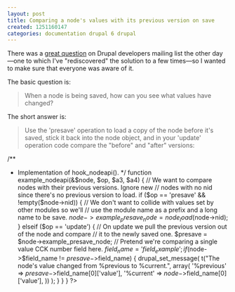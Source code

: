 ```yaml
---
layout: post
title: Comparing a node's values with its previous version on save
created: 1251160147
categories: documentation drupal 6 drupal
---
```

There was a <a href="http://lists.drupal.org/pipermail/development/2009-August/033587.html">great question</a> on Drupal developers mailing list the other day—one to which I've "rediscovered" the solution to a few times—so I wanted to make sure that everyone was aware of it. 

The basic question is: 
<blockquote>
When a node is being saved, how can you see what values have changed?</blockquote>
The short answer is: 
<blockquote>
Use the 'presave' operation to load a copy of the node before it's saved, stick it back into the node object, and in your 'update' operation code compare the "before" and "after" versions:
</blockquote>
<?php

/**
 * Implementation of hook_nodeapi().
 */
function example_nodeapi(&$node, $op, $a3, $a4) {
  // We want to compare nodes with their previous versions. Ignore new
  // nodes with no nid since there's no previous version to load.
  if ($op == 'presave' && !empty($node->nid)) {
    // We don't want to collide with values set by other modules so we'll
    // use the module name as a prefix and a long name to be save.
    $node->example_presave_node = node_load($node->nid);
  }
  elseif ($op == 'update') {
    // On update we pull the previous version out of the node and compare
    // it to the newly saved one.
    $presave = $node->example_presave_node;
    // Pretend we're comparing a single value CCK number field here.
    $field_name = 'field_example';
    if ($node->$field_name != $presave->$field_name) {
      drupal_set_message(
        t("The node's value changed from %previous to %current.", array(
          '%previous' => $presave->$field_name[0]['value'],
          '%current' => $node->$field_name[0]['value'],
        ))
      );
    }
  }
}
?>

